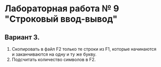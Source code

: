 # Лабораторная работа № 9 "Строковый ввод-вывод"

## Вариант 3.

1) Скопировать в файл F2 только те строки из F1, которые начинаются и заканчиваются на одну и ту же букву.
2) Подсчитать количество символов в F2.